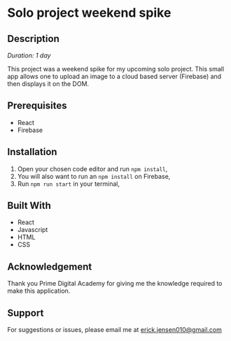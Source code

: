 # Solo project weekend spike

## Description
*Duration: 1 day*

This project was a weekend spike for my upcoming solo project. This small app allows one to upload an image to a cloud based server (Firebase) and then displays it on the DOM.

## Prerequisites
- React
- Firebase

## Installation
1. Open your chosen code editor and run `npm install`,
2. You will also want to run an `npm install` on Firebase,
3. Run `npm run start` in your terminal,

## Built With
- React
- Javascript
- HTML
- CSS

## Acknowledgement
Thank you  Prime Digital Academy for giving me the knowledge required to make this application.

## Support
For suggestions or issues, please email me at erick.jensen010@gmail.com

